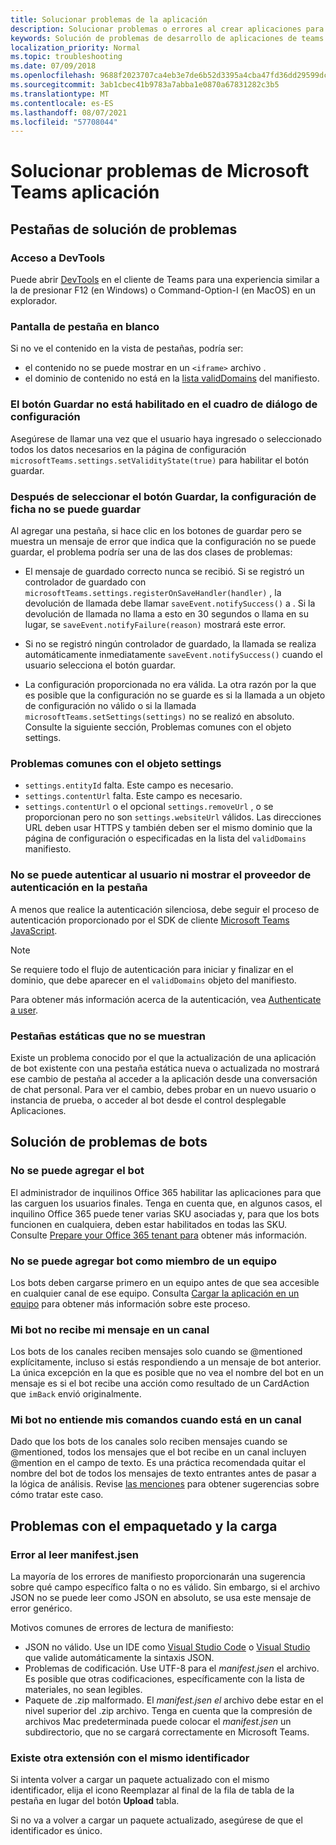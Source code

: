 ```yaml
---
title: Solucionar problemas de la aplicación
description: Solucionar problemas o errores al crear aplicaciones para Microsoft Teams
keywords: Solución de problemas de desarrollo de aplicaciones de teams
localization_priority: Normal
ms.topic: troubleshooting
ms.date: 07/09/2018
ms.openlocfilehash: 9688f2023707ca4eb3e7de6b52d3395a4cba47fd36dd29599dc4ead590368b95
ms.sourcegitcommit: 3ab1cbec41b9783a7abba1e0870a67831282c3b5
ms.translationtype: MT
ms.contentlocale: es-ES
ms.lasthandoff: 08/07/2021
ms.locfileid: "57708044"
---
```

# <a name="troubleshoot-your-microsoft-teams-app"></a>Solucionar problemas de Microsoft Teams aplicación

## <a name="troubleshooting-tabs"></a>Pestañas de solución de problemas

### <a name="accessing-the-devtools"></a>Acceso a DevTools

Puede abrir [DevTools](~/tabs/how-to/developer-tools.md) en el cliente de Teams para una experiencia similar a la de presionar F12 (en Windows) o Command-Option-I (en MacOS) en un explorador.

### <a name="blank-tab-screen"></a>Pantalla de pestaña en blanco

Si no ve el contenido en la vista de pestañas, podría ser:

* el contenido no se puede mostrar en un `<iframe>` archivo .
* el dominio de contenido no está en la [lista validDomains](~/resources/schema/manifest-schema.md#validdomains) del manifiesto.

### <a name="the-save-button-isnt-enabled-on-the-settings-dialog"></a>El botón Guardar no está habilitado en el cuadro de diálogo de configuración

Asegúrese de llamar una vez que el usuario haya ingresado o seleccionado todos los datos necesarios en la página de configuración `microsoftTeams.settings.setValidityState(true)` para habilitar el botón guardar.

### <a name="after-selecting-the-save-button-the-tab-settings-cannot-be-saved"></a>Después de seleccionar el botón Guardar, la configuración de ficha no se puede guardar

Al agregar una pestaña, si hace clic en los botones de guardar pero se muestra un mensaje de error que indica que la configuración no se puede guardar, el problema podría ser una de las dos clases de problemas:

* El mensaje de guardado correcto nunca se recibió. Si se registró un controlador de guardado con `microsoftTeams.settings.registerOnSaveHandler(handler)` , la devolución de llamada debe llamar `saveEvent.notifySuccess()` a . Si la devolución de llamada no llama a esto en 30 segundos o llama en su lugar, se `saveEvent.notifyFailure(reason)` mostrará este error.

* Si no se registró ningún controlador de guardado, la llamada se realiza automáticamente inmediatamente `saveEvent.notifySuccess()` cuando el usuario selecciona el botón guardar.

* La configuración proporcionada no era válida. La otra razón por la que es posible que la configuración no se guarde es si la llamada a un objeto de configuración no válido o si la llamada `microsoftTeams.setSettings(settings)` no se realizó en absoluto. Consulte la siguiente sección, Problemas comunes con el objeto settings.

### <a name="common-problems-with-the-settings-object"></a>Problemas comunes con el objeto settings

* `settings.entityId` falta. Este campo es necesario.
* `settings.contentUrl` falta. Este campo es necesario.
* `settings.contentUrl` o el opcional `settings.removeUrl` , o se proporcionan pero no son `settings.websiteUrl` válidos. Las direcciones URL deben usar HTTPS y también deben ser el mismo dominio que la página de configuración o especificadas en la lista del `validDomains` manifiesto.

### <a name="cant-authenticate-the-user-or-display-your-auth-provider-in-your-tab"></a>No se puede autenticar al usuario ni mostrar el proveedor de autenticación en la pestaña

A menos que realice la autenticación silenciosa, debe seguir el proceso de autenticación proporcionado por el SDK de cliente [Microsoft Teams JavaScript](/javascript/api/overview/msteams-client.md).

> [!NOTE]
>Se requiere todo el flujo de autenticación para iniciar y finalizar en el dominio, que debe aparecer en el `validDomains` objeto del manifiesto.

Para obtener más información acerca de la autenticación, vea [Authenticate a user](~/concepts/authentication/authentication.md).

### <a name="static-tabs-not-showing-up"></a>Pestañas estáticas que no se muestran

Existe un problema conocido por el que la actualización de una aplicación de bot existente con una pestaña estática nueva o actualizada no mostrará ese cambio de pestaña al acceder a la aplicación desde una conversación de chat personal.  Para ver el cambio, debes probar en un nuevo usuario o instancia de prueba, o acceder al bot desde el control desplegable Aplicaciones.

## <a name="troubleshooting-bots"></a>Solución de problemas de bots

### <a name="cant-add-my-bot"></a>No se puede agregar el bot

El administrador de inquilinos Office 365 habilitar las aplicaciones para que las carguen los usuarios finales. Tenga en cuenta que, en algunos casos, el inquilino Office 365 puede tener varias SKU asociadas y, para que los bots funcionen en cualquiera, deben estar habilitados en todas las SKU. Consulte [Prepare your Office 365 tenant para](~/concepts/build-and-test/prepare-your-o365-tenant.md) obtener más información.

### <a name="cant-add-bot-as-a-member-of-a-team"></a>No se puede agregar bot como miembro de un equipo

Los bots deben cargarse primero en un equipo antes de que sea accesible en cualquier canal de ese equipo. Consulta [Cargar la aplicación en un equipo](~/concepts/deploy-and-publish/apps-upload.md) para obtener más información sobre este proceso.

### <a name="my-bot-doesnt-get-my-message-in-a-channel"></a>Mi bot no recibe mi mensaje en un canal

Los bots de los canales reciben mensajes solo cuando se @mentioned explícitamente, incluso si estás respondiendo a un mensaje de bot anterior. La única excepción en la que es posible que no vea el nombre del bot en un mensaje es si el bot recibe una acción como resultado de un CardAction que `imBack` envió originalmente.

### <a name="my-bot-doesnt-understand-my-commands-when-in-a-channel"></a>Mi bot no entiende mis comandos cuando está en un canal

Dado que los bots de los canales solo reciben mensajes cuando se @mentioned, todos los mensajes que el bot recibe en un canal incluyen @mention en el campo de texto. Es una práctica recomendada quitar el nombre del bot de todos los mensajes de texto entrantes antes de pasar a la lógica de análisis. Revise [las menciones](../bots/how-to/conversations/channel-and-group-conversations.md#work-with-mentions) para obtener sugerencias sobre cómo tratar este caso.

## <a name="issues-with-packaging-and-uploading"></a>Problemas con el empaquetado y la carga

### <a name="error-while-reading-manifestjson"></a>Error al leer manifest.jsen

La mayoría de los errores de manifiesto proporcionarán una sugerencia sobre qué campo específico falta o no es válido. Sin embargo, si el archivo JSON no se puede leer como JSON en absoluto, se usa este mensaje de error genérico.

Motivos comunes de errores de lectura de manifiesto:

* JSON no válido. Use un IDE como [Visual Studio Code](https://code.visualstudio.com) o [Visual Studio](https://www.visualstudio.com/vs/) que valide automáticamente la sintaxis JSON.
* Problemas de codificación. Use UTF-8 para el *manifest.jsen* el archivo. Es posible que otras codificaciones, específicamente con la lista de materiales, no sean legibles.
* Paquete de .zip malformado. El *manifest.jsen el* archivo debe estar en el nivel superior del .zip archivo. Tenga en cuenta que la compresión de archivos Mac predeterminada puede colocar el *manifest.jsen* un subdirectorio, que no se cargará correctamente en Microsoft Teams.

### <a name="another-extension-with-same-id-exists"></a>Existe otra extensión con el mismo identificador

Si intenta volver a cargar un paquete actualizado con el  mismo identificador, elija el icono Reemplazar al final de la fila de tabla de la pestaña en lugar del botón **Upload** tabla.

Si no va a volver a cargar un paquete actualizado, asegúrese de que el identificador es único.
